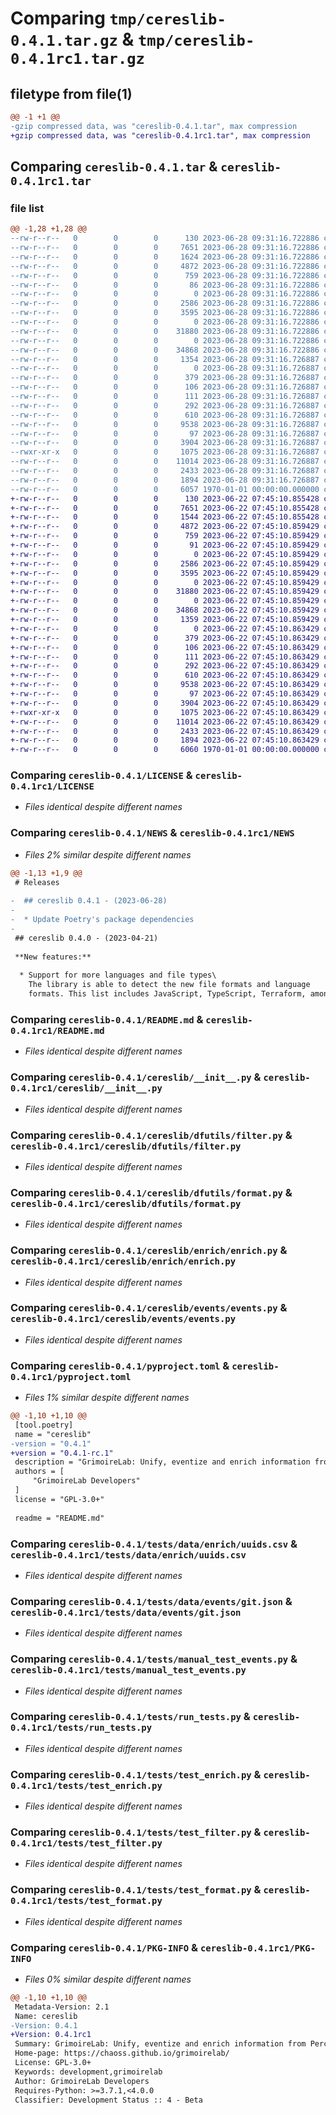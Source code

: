 # Comparing `tmp/cereslib-0.4.1.tar.gz` & `tmp/cereslib-0.4.1rc1.tar.gz`

## filetype from file(1)

```diff
@@ -1 +1 @@
-gzip compressed data, was "cereslib-0.4.1.tar", max compression
+gzip compressed data, was "cereslib-0.4.1rc1.tar", max compression
```

## Comparing `cereslib-0.4.1.tar` & `cereslib-0.4.1rc1.tar`

### file list

```diff
@@ -1,28 +1,28 @@
--rw-r--r--   0        0        0      130 2023-06-28 09:31:16.722886 cereslib-0.4.1/AUTHORS
--rw-r--r--   0        0        0     7651 2023-06-28 09:31:16.722886 cereslib-0.4.1/LICENSE
--rw-r--r--   0        0        0     1624 2023-06-28 09:31:16.722886 cereslib-0.4.1/NEWS
--rw-r--r--   0        0        0     4872 2023-06-28 09:31:16.722886 cereslib-0.4.1/README.md
--rw-r--r--   0        0        0      759 2023-06-28 09:31:16.722886 cereslib-0.4.1/cereslib/__init__.py
--rw-r--r--   0        0        0       86 2023-06-28 09:31:16.722886 cereslib-0.4.1/cereslib/_version.py
--rw-r--r--   0        0        0        0 2023-06-28 09:31:16.722886 cereslib-0.4.1/cereslib/dfutils/__init__.py
--rw-r--r--   0        0        0     2586 2023-06-28 09:31:16.722886 cereslib-0.4.1/cereslib/dfutils/filter.py
--rw-r--r--   0        0        0     3595 2023-06-28 09:31:16.722886 cereslib-0.4.1/cereslib/dfutils/format.py
--rw-r--r--   0        0        0        0 2023-06-28 09:31:16.722886 cereslib-0.4.1/cereslib/enrich/__init__.py
--rw-r--r--   0        0        0    31880 2023-06-28 09:31:16.722886 cereslib-0.4.1/cereslib/enrich/enrich.py
--rw-r--r--   0        0        0        0 2023-06-28 09:31:16.722886 cereslib-0.4.1/cereslib/events/__init__.py
--rw-r--r--   0        0        0    34868 2023-06-28 09:31:16.722886 cereslib-0.4.1/cereslib/events/events.py
--rw-r--r--   0        0        0     1354 2023-06-28 09:31:16.726887 cereslib-0.4.1/pyproject.toml
--rw-r--r--   0        0        0        0 2023-06-28 09:31:16.726887 cereslib-0.4.1/tests/__init__.py
--rw-r--r--   0        0        0      379 2023-06-28 09:31:16.726887 cereslib-0.4.1/tests/data/enrich/authors.csv
--rw-r--r--   0        0        0      106 2023-06-28 09:31:16.726887 cereslib-0.4.1/tests/data/enrich/onion.csv
--rw-r--r--   0        0        0      111 2023-06-28 09:31:16.726887 cereslib-0.4.1/tests/data/enrich/pairprogramming.csv
--rw-r--r--   0        0        0      292 2023-06-28 09:31:16.726887 cereslib-0.4.1/tests/data/enrich/timedifference.csv
--rw-r--r--   0        0        0      610 2023-06-28 09:31:16.726887 cereslib-0.4.1/tests/data/enrich/uuids.csv
--rw-r--r--   0        0        0     9538 2023-06-28 09:31:16.726887 cereslib-0.4.1/tests/data/events/git.json
--rw-r--r--   0        0        0       97 2023-06-28 09:31:16.726887 cereslib-0.4.1/tests/data/projects_map.json
--rw-r--r--   0        0        0     3904 2023-06-28 09:31:16.726887 cereslib-0.4.1/tests/manual_test_events.py
--rwxr-xr-x   0        0        0     1075 2023-06-28 09:31:16.726887 cereslib-0.4.1/tests/run_tests.py
--rw-r--r--   0        0        0    11014 2023-06-28 09:31:16.726887 cereslib-0.4.1/tests/test_enrich.py
--rw-r--r--   0        0        0     2433 2023-06-28 09:31:16.726887 cereslib-0.4.1/tests/test_filter.py
--rw-r--r--   0        0        0     1894 2023-06-28 09:31:16.726887 cereslib-0.4.1/tests/test_format.py
--rw-r--r--   0        0        0     6057 1970-01-01 00:00:00.000000 cereslib-0.4.1/PKG-INFO
+-rw-r--r--   0        0        0      130 2023-06-22 07:45:10.855428 cereslib-0.4.1rc1/AUTHORS
+-rw-r--r--   0        0        0     7651 2023-06-22 07:45:10.855428 cereslib-0.4.1rc1/LICENSE
+-rw-r--r--   0        0        0     1544 2023-06-22 07:45:10.855428 cereslib-0.4.1rc1/NEWS
+-rw-r--r--   0        0        0     4872 2023-06-22 07:45:10.859429 cereslib-0.4.1rc1/README.md
+-rw-r--r--   0        0        0      759 2023-06-22 07:45:10.859429 cereslib-0.4.1rc1/cereslib/__init__.py
+-rw-r--r--   0        0        0       91 2023-06-22 07:45:10.859429 cereslib-0.4.1rc1/cereslib/_version.py
+-rw-r--r--   0        0        0        0 2023-06-22 07:45:10.859429 cereslib-0.4.1rc1/cereslib/dfutils/__init__.py
+-rw-r--r--   0        0        0     2586 2023-06-22 07:45:10.859429 cereslib-0.4.1rc1/cereslib/dfutils/filter.py
+-rw-r--r--   0        0        0     3595 2023-06-22 07:45:10.859429 cereslib-0.4.1rc1/cereslib/dfutils/format.py
+-rw-r--r--   0        0        0        0 2023-06-22 07:45:10.859429 cereslib-0.4.1rc1/cereslib/enrich/__init__.py
+-rw-r--r--   0        0        0    31880 2023-06-22 07:45:10.859429 cereslib-0.4.1rc1/cereslib/enrich/enrich.py
+-rw-r--r--   0        0        0        0 2023-06-22 07:45:10.859429 cereslib-0.4.1rc1/cereslib/events/__init__.py
+-rw-r--r--   0        0        0    34868 2023-06-22 07:45:10.859429 cereslib-0.4.1rc1/cereslib/events/events.py
+-rw-r--r--   0        0        0     1359 2023-06-22 07:45:10.859429 cereslib-0.4.1rc1/pyproject.toml
+-rw-r--r--   0        0        0        0 2023-06-22 07:45:10.863429 cereslib-0.4.1rc1/tests/__init__.py
+-rw-r--r--   0        0        0      379 2023-06-22 07:45:10.863429 cereslib-0.4.1rc1/tests/data/enrich/authors.csv
+-rw-r--r--   0        0        0      106 2023-06-22 07:45:10.863429 cereslib-0.4.1rc1/tests/data/enrich/onion.csv
+-rw-r--r--   0        0        0      111 2023-06-22 07:45:10.863429 cereslib-0.4.1rc1/tests/data/enrich/pairprogramming.csv
+-rw-r--r--   0        0        0      292 2023-06-22 07:45:10.863429 cereslib-0.4.1rc1/tests/data/enrich/timedifference.csv
+-rw-r--r--   0        0        0      610 2023-06-22 07:45:10.863429 cereslib-0.4.1rc1/tests/data/enrich/uuids.csv
+-rw-r--r--   0        0        0     9538 2023-06-22 07:45:10.863429 cereslib-0.4.1rc1/tests/data/events/git.json
+-rw-r--r--   0        0        0       97 2023-06-22 07:45:10.863429 cereslib-0.4.1rc1/tests/data/projects_map.json
+-rw-r--r--   0        0        0     3904 2023-06-22 07:45:10.863429 cereslib-0.4.1rc1/tests/manual_test_events.py
+-rwxr-xr-x   0        0        0     1075 2023-06-22 07:45:10.863429 cereslib-0.4.1rc1/tests/run_tests.py
+-rw-r--r--   0        0        0    11014 2023-06-22 07:45:10.863429 cereslib-0.4.1rc1/tests/test_enrich.py
+-rw-r--r--   0        0        0     2433 2023-06-22 07:45:10.863429 cereslib-0.4.1rc1/tests/test_filter.py
+-rw-r--r--   0        0        0     1894 2023-06-22 07:45:10.863429 cereslib-0.4.1rc1/tests/test_format.py
+-rw-r--r--   0        0        0     6060 1970-01-01 00:00:00.000000 cereslib-0.4.1rc1/PKG-INFO
```

### Comparing `cereslib-0.4.1/LICENSE` & `cereslib-0.4.1rc1/LICENSE`

 * *Files identical despite different names*

### Comparing `cereslib-0.4.1/NEWS` & `cereslib-0.4.1rc1/NEWS`

 * *Files 2% similar despite different names*

```diff
@@ -1,13 +1,9 @@
 # Releases
 
-  ## cereslib 0.4.1 - (2023-06-28)
-  
-  * Update Poetry's package dependencies
-
 ## cereslib 0.4.0 - (2023-04-21)
 
 **New features:**
 
  * Support for more languages and file types\
    The library is able to detect the new file formats and language
    formats. This list includes JavaScript, TypeScript, Terraform, among
```

### Comparing `cereslib-0.4.1/README.md` & `cereslib-0.4.1rc1/README.md`

 * *Files identical despite different names*

### Comparing `cereslib-0.4.1/cereslib/__init__.py` & `cereslib-0.4.1rc1/cereslib/__init__.py`

 * *Files identical despite different names*

### Comparing `cereslib-0.4.1/cereslib/dfutils/filter.py` & `cereslib-0.4.1rc1/cereslib/dfutils/filter.py`

 * *Files identical despite different names*

### Comparing `cereslib-0.4.1/cereslib/dfutils/format.py` & `cereslib-0.4.1rc1/cereslib/dfutils/format.py`

 * *Files identical despite different names*

### Comparing `cereslib-0.4.1/cereslib/enrich/enrich.py` & `cereslib-0.4.1rc1/cereslib/enrich/enrich.py`

 * *Files identical despite different names*

### Comparing `cereslib-0.4.1/cereslib/events/events.py` & `cereslib-0.4.1rc1/cereslib/events/events.py`

 * *Files identical despite different names*

### Comparing `cereslib-0.4.1/pyproject.toml` & `cereslib-0.4.1rc1/pyproject.toml`

 * *Files 1% similar despite different names*

```diff
@@ -1,10 +1,10 @@
 [tool.poetry]
 name = "cereslib"
-version = "0.4.1"
+version = "0.4.1-rc.1"
 description = "GrimoireLab: Unify, eventize and enrich information from Perceval"
 authors = [
     "GrimoireLab Developers"
 ]
 license = "GPL-3.0+"
 
 readme = "README.md"
```

### Comparing `cereslib-0.4.1/tests/data/enrich/uuids.csv` & `cereslib-0.4.1rc1/tests/data/enrich/uuids.csv`

 * *Files identical despite different names*

### Comparing `cereslib-0.4.1/tests/data/events/git.json` & `cereslib-0.4.1rc1/tests/data/events/git.json`

 * *Files identical despite different names*

### Comparing `cereslib-0.4.1/tests/manual_test_events.py` & `cereslib-0.4.1rc1/tests/manual_test_events.py`

 * *Files identical despite different names*

### Comparing `cereslib-0.4.1/tests/run_tests.py` & `cereslib-0.4.1rc1/tests/run_tests.py`

 * *Files identical despite different names*

### Comparing `cereslib-0.4.1/tests/test_enrich.py` & `cereslib-0.4.1rc1/tests/test_enrich.py`

 * *Files identical despite different names*

### Comparing `cereslib-0.4.1/tests/test_filter.py` & `cereslib-0.4.1rc1/tests/test_filter.py`

 * *Files identical despite different names*

### Comparing `cereslib-0.4.1/tests/test_format.py` & `cereslib-0.4.1rc1/tests/test_format.py`

 * *Files identical despite different names*

### Comparing `cereslib-0.4.1/PKG-INFO` & `cereslib-0.4.1rc1/PKG-INFO`

 * *Files 0% similar despite different names*

```diff
@@ -1,10 +1,10 @@
 Metadata-Version: 2.1
 Name: cereslib
-Version: 0.4.1
+Version: 0.4.1rc1
 Summary: GrimoireLab: Unify, eventize and enrich information from Perceval
 Home-page: https://chaoss.github.io/grimoirelab/
 License: GPL-3.0+
 Keywords: development,grimoirelab
 Author: GrimoireLab Developers
 Requires-Python: >=3.7.1,<4.0.0
 Classifier: Development Status :: 4 - Beta
```

